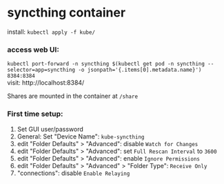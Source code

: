 # syncthing container

install: `kubectl apply -f kube/`

### access web UI:
`kubectl port-forward -n syncthing $(kubectl get pod -n syncthing --selector=app=syncthing -o jsonpath='{.items[0].metadata.name}') 8384:8384`  
visit: http://localhost:8384/

Shares are mounted in the container at `/share`


### First time setup:
1) Set GUI user/password
2) General: Set "Device Name": `kube-syncthing`
3) edit "Folder Defaults" > "Advanced": disable `Watch for Changes`
4) edit "Folder Defaults" > "Advanced": set `Full Rescan Interval` to `3600`
5) edit "Folder Defaults" > "Advanced": enable `Ignore Permissions`
6) edit "Folder Defaults" > "Advanced" > "Folder Type": `Receive Only`
7) "connections": disable `Enable Relaying`
